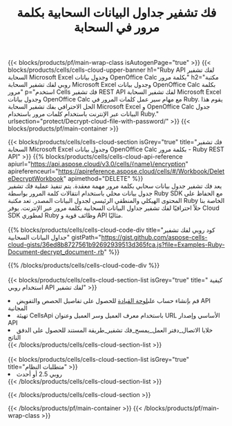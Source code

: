 ﻿---
title:  فك تشفير جداول البيانات السحابية بكلمة مرور في السحابة
description:  Cloud APIs & SDKs لـ Microsoft Excel وفك تشفير OpenOffice Calc بكلمة مرور على الملفات السحابية. قم بفك تشفير جداول البيانات السحابية بواسطة Cells Cloud API. تدعم SDK أنواعًا من لغات التطوير. وهي تشمل Android و C# و Go و Java و NodeJS و Perl و PHP و Python و Ruby و swift.
url: /ar/ruby/protect/decrypt-cloud-file-with-password/
---
{{< blocks/products/pf/main-wrap-class isAutogenPage="true" >}}
{{< blocks/products/cells/cells-cloud-upper-banner h1="Ruby API لفك تشفير السحابة Microsoft Excel وجدول بيانات OpenOffice Calc بكلمة مرور" h2="مكتبة روبي لفك تشفير السحابة Microsoft Excel وجدول بيانات OpenOffice Calc بكلمة مرور" p="استخدم Cells فك تشفير REST API لفك تشفير السحابة Microsoft Excel وجدول بيانات OpenOffice Calc مع مهام سير عمل كلمات المرور في Ruby. يقوم هذا الحل الاحترافي بفك تشفير السحابة Microsoft Excel و OpenOffice Calc جدول البيانات عبر الإنترنت باستخدام كلمات مرور باستخدام Ruby." urlsection="protect/Decrypt-cloud-file-with-password/" >}}
{{< blocks/products/pf/main-container >}}

{{< blocks/products/cells/cells-cloud-section isGrey="true" title="فك تشفير السحابة Microsoft Excel وجدول بيانات OpenOffice Calc بكلمة مرور - Ruby REST API" >}}
{{% blocks/products/cells/cells-cloud-api-reference apiurl="https://api.aspose.cloud/v3.0/cells/{name}/encryption" apireferenceurl="https://apireference.aspose.cloud/cells/#/Workbook/DeleteDecryptWorkbook" apimethod="DELETE" %}}
<br/>
يعد فك تشفير جدول بيانات سحابي بكلمة مرور مهمة معقدة. يتم تنفيذ عملية فك تشفير جدول بيانات محلي باستخدام انتقالات كلمة المرور بواسطة Ruby SDK مع الحفاظ على المحتوى الهيكلي والمنطقي الرئيسي لجدول البيانات المصدر. تعد مكتبة Ruby الخاصة بنا حلاً احترافيًا لفك تشفير جداول البيانات السحابية بكلمة مرور عبر الإنترنت. يوفر Cloud SDK لمطوري Ruby وظائف قوية و API مثاليًا.
<br/>
<br/>
{{% blocks/products/cells/cells-cloud-code-div title="كود روبي لفك تشفير جداول البيانات السحابية" gistPath="https://gist.github.com/aspose-cells-cloud-gists/36ed8b8727561b92692939513d365fca.js?file=Examples-Ruby-Document-decrypt_document-.rb" %}}
  
{{% /blocks/products/cells/cells-cloud-code-div %}}
<br/>
<br/>
{{< blocks/products/cells/cells-cloud-section-list isGrey="true" title=" كيفية استخدام روبي API لفك تشفير" >}}
<li> قم بإنشاء حساب على<a href="https://dashboard.aspose.cloud/">لوحة القيادة</a> للحصول على تفاصيل الحصص والتفويض API المجانية</li>
<li>تهيئة CellsApi باستخدام معرف العميل وسر العميل وعنوان URL الأساسي وإصدار API</li>
<li>خلايا الاتصال_دفتر العمل_يمسح_فك تشفير_طريقة المستند للحصول على الدفق الناتج</li>
{{< /blocks/products/cells/cells-cloud-section-list >}}
<br/>
<br/>
{{< blocks/products/cells/cells-cloud-section-list isGrey="true" title="متطلبات النظام" >}}
<li>روبي 2.5 أو أحدث</li>
{{< /blocks/products/cells/cells-cloud-section-list >}}

{{< /blocks/products/cells/cells-cloud-section >}}

{{< /blocks/products/pf/main-container >}}
{{< /blocks/products/pf/main-wrap-class >}}
